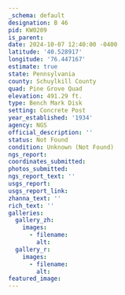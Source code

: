```yaml
---
_schema: default
designation: B 46
pid: KW0209
is_parent:
date: 2024-10-07 12:40:00 -0400
latitude: '40.528917'
longitude: '76.447167'
estimate: true
state: Pennsylvania
county: Schuylkill County
quad: Pine Grove Quad
elevation: 491.29 ft.
type: Bench Mark Disk
setting: Concrete Post
year_established: '1934'
agency: NGS
official_description: ''
status: Not Found
condition: Unknown (Not Found)
ngs_report:
coordinates_submitted:
photos_submitted:
ngs_report_text: ''
usgs_report:
usgs_report_link:
zhanna_text: ''
rich_text: ''
galleries:
  gallery_zh:
    images:
      - filename:
        alt:
  gallery_r:
    images:
      - filename:
        alt:
featured_image:
---
```

